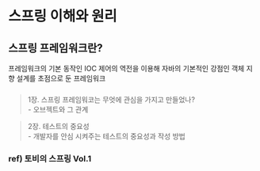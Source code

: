 #   스프링 이해와 원리

## 스프링 프레임워크란?
프레임워크의 기본 동작인 IOC 제어의 역전을 이용해 자바의 기본적인 강점인 객체 지향 설계를 초점으로 둔 프레임워크

### 
> 1장. 
> 스프링 프레임워코는 무엇에 관심을 가지고 만들었나?  
    - 오브젝트와 그 관계 

> 2장.
> 테스트의 중요성  
    - 개발자를 안심 시켜주는 테스트의 중요성과 작성 방법 
 
### ref) 토비의 스프링 Vol.1
